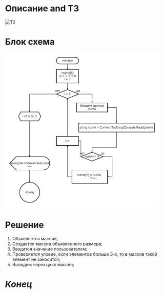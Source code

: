 # Описание and ТЗ
![ТЗ](https://gbcdn.mrgcdn.ru/uploads/asset/4312773/attachment/ed8c1f2c15da325114976e1c313ef5f8.png)
# Блок схема

![Блок схема](1.png)
# Решение
1. Объявляется массив;
2. Создается массив объявленного размера;
3. Вводится значение пользователем;
4. Проверяется уловие, если элементов больше 3-х, то в массив такой элемент не заносится;
5. Выводим через цикл массив;
# *Конец*
